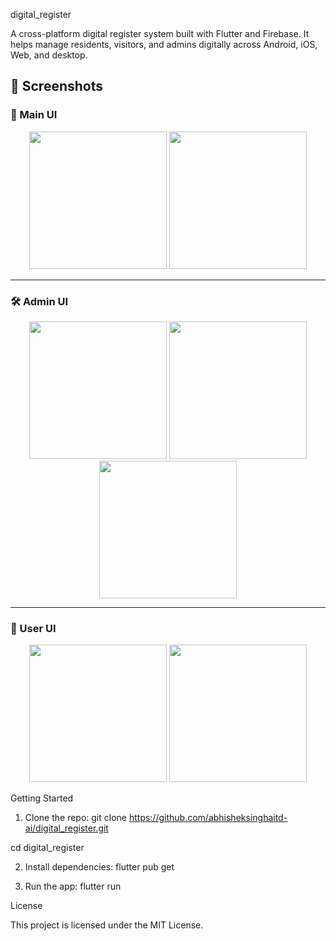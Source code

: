 digital_register

A cross-platform digital register system built with Flutter and Firebase.
It helps manage residents, visitors, and admins digitally across Android, iOS, Web, and desktop.

## 📱 Screenshots

### 🧭 Main UI
<p align="center">
  <img src="https://github.com/user-attachments/assets/9f5a34b3-865d-4a05-812c-ff6da11769c1" width="220" />
  <img src="https://github.com/user-attachments/assets/c9d5739b-8b84-41ec-8ae6-c004f4249fdf" width="220" />
</p>

---

### 🛠️ Admin UI
<p align="center">
  <img src="https://github.com/user-attachments/assets/2d4f61fb-518a-4d57-9fdc-cbf14805dc45" width="220" />
  <img src="https://github.com/user-attachments/assets/89e2c3d7-3fd5-49e5-8c9b-2e73c01351c4" width="220" />
  <img src="https://github.com/user-attachments/assets/f55ca4d9-8102-4cef-a3ed-28ad6ee1236e" width="220" />
</p>

---

### 👤 User UI
<p align="center">
  <img src="https://github.com/user-attachments/assets/12ed6452-6e65-4cf4-a026-b57b9c1e8c9d" width="220" />
  <img src="https://github.com/user-attachments/assets/57386d2a-c650-41cd-98c5-3f47507f0a7e" width="220" />
</p>





Getting Started

1) Clone the repo:
git clone https://github.com/abhisheksinghaitd-ai/digital_register.git

cd digital_register

2) Install dependencies:
flutter pub get

3) Run the app:
flutter run

License

This project is licensed under the MIT License.
